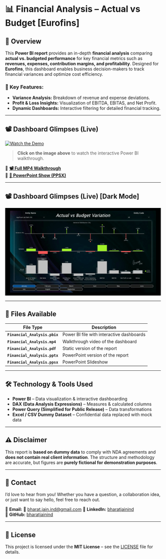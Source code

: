# 📊 Financial Analysis – Actual vs Budget [Eurofins]

## 🚀 Overview
This **Power BI report** provides an in-depth **financial analysis** comparing **actual vs. budgeted performance** for key financial metrics such as **revenues, expenses, contribution margins, and profitability**. Designed for **Eurofins**, this dashboard enables business decision-makers to track financial variances and optimize cost efficiency.

### 🎯 Key Features:
- **Variance Analysis:** Breakdown of revenue and expense deviations.
- **Profit & Loss Insights:** Visualization of EBITDA, EBITAS, and Net Profit.
- **Dynamic Dashboards:** Interactive filtering for detailed financial tracking.

---

## 📽️ Dashboard Glimpses (Live)

[![Watch the Demo](https://github.com/bharatjainind/financial-analysis-actual-vs-budget-eurofins/blob/e27699f1ae219eb27296e96ec9261d346710958a/Project%20Report%20%5BEurofins%5D/images/financial_analysis_actual_vs_budget_eurofins_clips.gif)]((https://drive.google.com/file/d/1FvcH3wnR2i6ueJ8PYEJNtwYt7RU6o9fR/view?usp=drive_link))

> **Click on the image above** to watch the interactive Power BI walkthrough.

🔹 **[📽️ Full MP4 Walkthrough](https://drive.google.com/file/d/1FvcH3wnR2i6ueJ8PYEJNtwYt7RU6o9fR/view?usp=drive_link)**  
🔹 **[🎥 PowerPoint Show (PPSX)](https://docs.google.com/presentation/d/1ZKn8VB5ilm3zcugM2kdQ2e59xeQN4NNX/edit?usp=drive_link&ouid=116203234219809078878&rtpof=true&sd=true)**  

---

## 📽️ Dashboard Glimpses (Live) [Dark Mode]

[![Watch the Dark Demo](https://github.com/bharatjainind/financial-analysis-actual-vs-budget-eurofins/blob/main/Project%20Report%20%5BEurofins%5D/images/dark_mode/financial_analysis_actual_vs_budget_eurofins_clips_dark.gif)]((https://drive.google.com/file/d/1FvcH3wnR2i6ueJ8PYEJNtwYt7RU6o9fR/view?usp=drive_link))

---

## 📂 Files Available
| File Type | Description |
|-----------|-------------|
| **`Financial_Analysis.pbix`** | Power BI file with interactive dashboards |
| **`Financial_Analysis.mp4`** | Walkthrough video of the dashboard |
| **`Financial_Analysis.pdf`** | Static version of the report |
| **`Financial_Analysis.pptx`** | PowerPoint version of the report |
| **`Financial_Analysis.ppsx`** | PowerPoint Slideshow |

---

## 🛠️ Technology & Tools Used
- **Power BI** – Data visualization & interactive dashboarding
- **DAX (Data Analysis Expressions)** – Measures & calculated columns
- **Power Query (Simplified for Public Release)** – Data transformations
- **Excel / CSV Dummy Dataset** – Confidential data replaced with mock data

---

## ⚠️ Disclaimer
This report is **based on dummy data** to comply with NDA agreements and **does not contain real client information**. The structure and methodology are accurate, but figures are **purely fictional for demonstration purposes**.

---

## 📩 Contact
I’d love to hear from you! Whether you have a question, a collaboration idea, or just want to say hello, feel free to reach out.  

📧 **Email:**  📨 [bharat.jain.ind@gmail.com](mailto:bharat.jain.ind@gmail.com?subject=Excited%20to%20Connect%20-%20Quick%20Introduction&body=Hello%20Bharat%2C%0A%0AI%20came%20across%20your%20GitHub%20profile%20and%20was%20really%20impressed%20by%20your%20work%20on%20%5Bmention%20specific%20project%20or%20area%5D.%0A%0AI%20wanted%20to%20reach%20out%20to%3A%0A%0A🔹%20Discuss%20a%20potential%20collaboration%20on%20%5Bbriefly%20mention%20your%20idea%5D.%0A🔹%20Ask%20a%20question%20about%20%5Btopic%20of%20interest%5D.%0A🔹%20Share%20feedback%20or%20just%20connect%20and%20exchange%20ideas.%0A%0AA%20little%20about%20me%3A%0A👤%20**Name**%3A%20%5BYour%20Name%5D%0A💼%20**Profession/Background**%3A%20%5BYour%20Role%20or%20Field%5D%0A🌍%20**Location**%3A%20%5BYour%20City/Country%5D%0A%0ALooking%20forward%20to%20your%20reply!%20Let’s%20create%20something%20great%20together.%0A%0ABest%20regards%2C%0A%5BYour%20Name%5D)
🔗 **LinkedIn:** [bharatjainind](https://www.linkedin.com/in/bharatjainind)  
🔗 **GitHub:** [bharatjainind](https://github.com/bharatjainind)  

---

## 📜 License
This project is licensed under the **MIT License** – see the [LICENSE](LICENSE) file for details.
